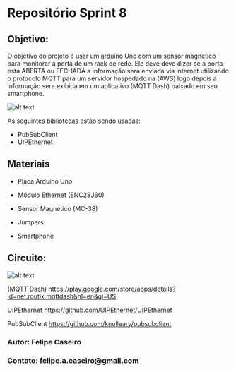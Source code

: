 # Repositório Sprint 8

## **Objetivo:**

O objetivo do projeto é usar um arduino Uno com um sensor magnetico para monitorar a porta de um rack de rede. Ele deve deve dizer se a porta esta ABERTA ou FECHADA a informação sera enviada via internet utilizando o protocolo MQTT para um servidor hospedado na (AWS) logo depois a informação sera exibida em um aplicativo (MQTT Dash) baixado em seu smartphone.

![alt text](https://camo.githubusercontent.com/7beef2d4780d87a603d7de49b2da0467c8537dff96575b628a04bd4010ebb1cc/68747470733a2f2f692e696d6775722e636f6d2f4d576870586b562e706e67)

As seguintes bibliotecas estão sendo usadas:

* PubSubClient
* UIPEthernet

## **Materiais**

* Placa Arduino Uno

* Módulo Ethernet (ENC28J60)

* Sensor Magnetico (MC-38)

* Jumpers

* Smartphone

## **Circuito:**

![alt text](https://user-images.githubusercontent.com/78046298/106600827-b0484680-6539-11eb-8e03-3ae240c8656e.png)

(MQTT Dash) https://play.google.com/store/apps/details?id=net.routix.mqttdash&hl=en&gl=US

UIPEthernet https://github.com/UIPEthernet/UIPEthernet

PubSubClient https://github.com/knolleary/pubsubclient

### Autor: Felipe Caseiro

### **Contato: felipe.a.caseiro@gmail.com**


